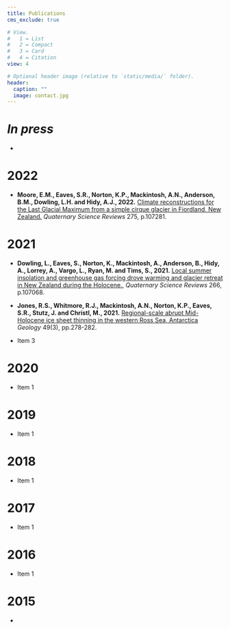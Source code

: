 ```yaml
---
title: Publications
cms_exclude: true

# View.
#   1 = List
#   2 = Compact
#   3 = Card
#   4 = Citation
view: 4

# Optional header image (relative to `static/media/` folder).
header:
  caption: ""
  image: contact.jpg
---
```

# _In press_
- 

# 2022
- __Moore, E.M., Eaves, S.R., Norton, K.P., Mackintosh, A.N., Anderson, B.M., Dowling, L.H. and Hidy, A.J., 2022.__ [Climate reconstructions for the Last Glacial Maximum from a simple cirque glacier in Fiordland, New Zealand.](https://doi.org/10.1016/j.quascirev.2021.107281) _Quaternary Science Reviews_ 275, p.107281.

# 2021
- __Dowling, L., Eaves, S., Norton, K., Mackintosh, A., Anderson, B., Hidy, A., Lorrey, A., Vargo, L., Ryan, M. and Tims, S., 2021.__ [Local summer insolation and greenhouse gas forcing drove warming and glacier retreat in New Zealand during the Holocene.](https://doi.org/10.1016/j.quascirev.2021.107068), _Quaternary Science Reviews_ 266, p.107068.

- __Jones, R.S., Whitmore, R.J., Mackintosh, A.N., Norton, K.P., Eaves, S.R., Stutz, J. and Christl, M., 2021.__ [Regional-scale abrupt Mid-Holocene ice sheet thinning in the western Ross Sea, Antarctica](https://doi.org/10.1130/G48347.1) _Geology_ 49(3), pp.278-282.
- Item 3

# 2020
- Item 1

# 2019
- Item 1

# 2018
- Item 1

# 2017
- Item 1

# 2016
- Item 1

# 2015
-
